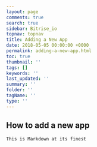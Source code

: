 ```yaml
---
layout: page
comments: true
search: true
sidebar: Bitrise_io
topnav: topnav
title: Adding a New App
date: 2018-05-05 00:00:00 +0000
permalink: adding-a-new-app.html
toc: true
thumbnail: ''
tags: []
keywords: ''
last_updated: ''
summary: ''
folder: ''
tagName: ''
type: ''
---
```

## How to add a new app

```This is Markdown at its finest```